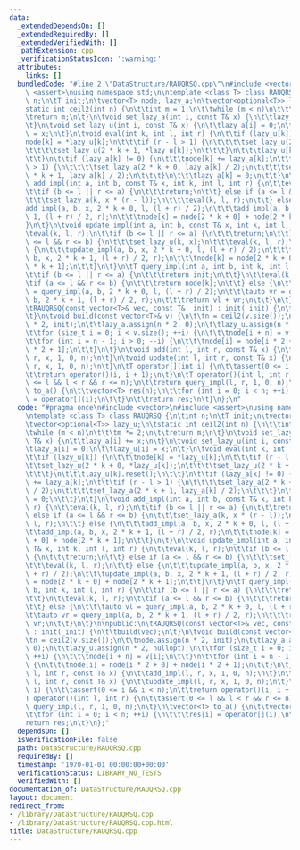 ```yaml
---
data:
  _extendedDependsOn: []
  _extendedRequiredBy: []
  _extendedVerifiedWith: []
  _pathExtension: cpp
  _verificationStatusIcon: ':warning:'
  attributes:
    links: []
  bundledCode: "#line 2 \"DataStructure/RAUQRSQ.cpp\"\n#include <vector>\n#include\
    \ <assert>\nusing namespace std;\n\ntemplate <class T> class RAUQRSQ {\n\tint\
    \ n;\n\tT init;\n\tvector<T> node, lazy_a;\n\tvector<optional<T>> lazy_u;\n\t\
    static int ceil2(int n) {\n\t\tint m = 1;\n\t\twhile (m < n)\n\t\t\tm *= 2;\n\t\
    \treturn m;\n\t}\n\tvoid set_lazy_a(int i, const T& x) {\n\t\tlazy_a[i] += x;\n\
    \t}\n\tvoid set_lazy_u(int i, const T& x) {\n\t\tlazy_a[i] = 0;\n\t\tlazy_u[i]\
    \ = x;\n\t}\n\tvoid eval(int k, int l, int r) {\n\t\tif (lazy_u[k]) {\n\t\t\t\
    node[k] = *lazy_u[k];\n\t\t\tif (r - l > 1) {\n\t\t\t\tset_lazy_u(2 * k + 0, *lazy_u[k]);\n\
    \t\t\t\tset_lazy_u(2 * k + 1, *lazy_u[k]);\n\t\t\t}\n\t\t\tlazy_u[k].reset();\n\
    \t\t}\n\t\tif (lazy_a[k] != 0) {\n\t\t\tnode[k] += lazy_a[k];\n\t\t\tif (r - l\
    \ > 1) {\n\t\t\t\tset_lazy_a(2 * k + 0, lazy_a[k] / 2);\n\t\t\t\tset_lazy_a(2\
    \ * k + 1, lazy_a[k] / 2);\n\t\t\t}\n\t\t\tlazy_a[k] = 0;\n\t\t}\n\t}\n\tvoid\
    \ add_impl(int a, int b, const T& x, int k, int l, int r) {\n\t\teval(k, l, r);\n\
    \t\tif (b <= l || r <= a) {\n\t\t\treturn;\n\t\t} else if (a <= l && r <= b) {\n\
    \t\t\tset_lazy_a(k, x * (r - l));\n\t\t\teval(k, l, r);\n\t\t} else {\n\t\t\t\
    add_impl(a, b, x, 2 * k + 0, l, (l + r) / 2);\n\t\t\tadd_impl(a, b, x, 2 * k +\
    \ 1, (l + r) / 2, r);\n\t\t\tnode[k] = node[2 * k + 0] + node[2 * k + 1];\n\t\t\
    }\n\t}\n\tvoid update_impl(int a, int b, const T& x, int k, int l, int r) {\n\t\
    \teval(k, l, r);\n\t\tif (b <= l || r <= a) {\n\t\t\treturn;\n\t\t} else if (a\
    \ <= l && r <= b) {\n\t\t\tset_lazy_u(k, x);\n\t\t\teval(k, l, r);\n\t\t} else\
    \ {\n\t\t\tupdate_impl(a, b, x, 2 * k + 0, l, (l + r) / 2);\n\t\t\tupdate_impl(a,\
    \ b, x, 2 * k + 1, (l + r) / 2, r);\n\t\t\tnode[k] = node[2 * k + 0] + node[2\
    \ * k + 1];\n\t\t}\n\t}\n\tT query_impl(int a, int b, int k, int l, int r) {\n\
    \t\tif (b <= l || r <= a) {\n\t\t\treturn init;\n\t\t}\n\t\teval(k, l, r);\n\t\
    \tif (a <= l && r <= b) {\n\t\t\treturn node[k];\n\t\t} else {\n\t\t\tauto vl\
    \ = query_impl(a, b, 2 * k + 0, l, (l + r) / 2);\n\t\t\tauto vr = query_impl(a,\
    \ b, 2 * k + 1, (l + r) / 2, r);\n\t\t\treturn vl + vr;\n\t\t}\n\t}\n\npublic:\n\
    \tRAUQRSQ(const vector<T>& vec, const T& _init) : init(_init) {\n\t\tbuild(vec);\n\
    \t}\n\tvoid build(const vector<T>& v) {\n\t\tn = ceil2(v.size());\n\t\tnode.assign(n\
    \ * 2, init);\n\t\tlazy_a.assign(n * 2, 0);\n\t\tlazy_u.assign(n * 2, nullopt);\n\
    \t\tfor (size_t i = 0; i < v.size(); ++i) {\n\t\t\tnode[i + n] = v[i];\n\t\t}\n\
    \t\tfor (int i = n - 1; i > 0; --i) {\n\t\t\tnode[i] = node[i * 2 + 0] + node[i\
    \ * 2 + 1];\n\t\t}\n\t}\n\tvoid add(int l, int r, const T& x) {\n\t\tadd_impl(l,\
    \ r, x, 1, 0, n);\n\t}\n\tvoid update(int l, int r, const T& x) {\n\t\tupdate_impl(l,\
    \ r, x, 1, 0, n);\n\t}\n\tT operator[](int i) {\n\t\tassert(0 <= i && i < n);\n\
    \t\treturn operator()(i, i + 1);\n\t}\n\tT operator()(int l, int r) {\n\t\tassert(0\
    \ <= l && l < r && r <= n);\n\t\treturn query_impl(l, r, 1, 0, n);\n\t}\n\tvector<T>\
    \ to_a() {\n\t\tvector<T> res(n);\n\t\tfor (int i = 0; i < n; ++i) {\n\t\t\tres[i]\
    \ = operator[](i);\n\t\t}\n\t\treturn res;\n\t}\n};\n"
  code: "#pragma once\n#include <vector>\n#include <assert>\nusing namespace std;\n\
    \ntemplate <class T> class RAUQRSQ {\n\tint n;\n\tT init;\n\tvector<T> node, lazy_a;\n\
    \tvector<optional<T>> lazy_u;\n\tstatic int ceil2(int n) {\n\t\tint m = 1;\n\t\
    \twhile (m < n)\n\t\t\tm *= 2;\n\t\treturn m;\n\t}\n\tvoid set_lazy_a(int i, const\
    \ T& x) {\n\t\tlazy_a[i] += x;\n\t}\n\tvoid set_lazy_u(int i, const T& x) {\n\t\
    \tlazy_a[i] = 0;\n\t\tlazy_u[i] = x;\n\t}\n\tvoid eval(int k, int l, int r) {\n\
    \t\tif (lazy_u[k]) {\n\t\t\tnode[k] = *lazy_u[k];\n\t\t\tif (r - l > 1) {\n\t\t\
    \t\tset_lazy_u(2 * k + 0, *lazy_u[k]);\n\t\t\t\tset_lazy_u(2 * k + 1, *lazy_u[k]);\n\
    \t\t\t}\n\t\t\tlazy_u[k].reset();\n\t\t}\n\t\tif (lazy_a[k] != 0) {\n\t\t\tnode[k]\
    \ += lazy_a[k];\n\t\t\tif (r - l > 1) {\n\t\t\t\tset_lazy_a(2 * k + 0, lazy_a[k]\
    \ / 2);\n\t\t\t\tset_lazy_a(2 * k + 1, lazy_a[k] / 2);\n\t\t\t}\n\t\t\tlazy_a[k]\
    \ = 0;\n\t\t}\n\t}\n\tvoid add_impl(int a, int b, const T& x, int k, int l, int\
    \ r) {\n\t\teval(k, l, r);\n\t\tif (b <= l || r <= a) {\n\t\t\treturn;\n\t\t}\
    \ else if (a <= l && r <= b) {\n\t\t\tset_lazy_a(k, x * (r - l));\n\t\t\teval(k,\
    \ l, r);\n\t\t} else {\n\t\t\tadd_impl(a, b, x, 2 * k + 0, l, (l + r) / 2);\n\t\
    \t\tadd_impl(a, b, x, 2 * k + 1, (l + r) / 2, r);\n\t\t\tnode[k] = node[2 * k\
    \ + 0] + node[2 * k + 1];\n\t\t}\n\t}\n\tvoid update_impl(int a, int b, const\
    \ T& x, int k, int l, int r) {\n\t\teval(k, l, r);\n\t\tif (b <= l || r <= a)\
    \ {\n\t\t\treturn;\n\t\t} else if (a <= l && r <= b) {\n\t\t\tset_lazy_u(k, x);\n\
    \t\t\teval(k, l, r);\n\t\t} else {\n\t\t\tupdate_impl(a, b, x, 2 * k + 0, l, (l\
    \ + r) / 2);\n\t\t\tupdate_impl(a, b, x, 2 * k + 1, (l + r) / 2, r);\n\t\t\tnode[k]\
    \ = node[2 * k + 0] + node[2 * k + 1];\n\t\t}\n\t}\n\tT query_impl(int a, int\
    \ b, int k, int l, int r) {\n\t\tif (b <= l || r <= a) {\n\t\t\treturn init;\n\
    \t\t}\n\t\teval(k, l, r);\n\t\tif (a <= l && r <= b) {\n\t\t\treturn node[k];\n\
    \t\t} else {\n\t\t\tauto vl = query_impl(a, b, 2 * k + 0, l, (l + r) / 2);\n\t\
    \t\tauto vr = query_impl(a, b, 2 * k + 1, (l + r) / 2, r);\n\t\t\treturn vl +\
    \ vr;\n\t\t}\n\t}\n\npublic:\n\tRAUQRSQ(const vector<T>& vec, const T& _init)\
    \ : init(_init) {\n\t\tbuild(vec);\n\t}\n\tvoid build(const vector<T>& v) {\n\t\
    \tn = ceil2(v.size());\n\t\tnode.assign(n * 2, init);\n\t\tlazy_a.assign(n * 2,\
    \ 0);\n\t\tlazy_u.assign(n * 2, nullopt);\n\t\tfor (size_t i = 0; i < v.size();\
    \ ++i) {\n\t\t\tnode[i + n] = v[i];\n\t\t}\n\t\tfor (int i = n - 1; i > 0; --i)\
    \ {\n\t\t\tnode[i] = node[i * 2 + 0] + node[i * 2 + 1];\n\t\t}\n\t}\n\tvoid add(int\
    \ l, int r, const T& x) {\n\t\tadd_impl(l, r, x, 1, 0, n);\n\t}\n\tvoid update(int\
    \ l, int r, const T& x) {\n\t\tupdate_impl(l, r, x, 1, 0, n);\n\t}\n\tT operator[](int\
    \ i) {\n\t\tassert(0 <= i && i < n);\n\t\treturn operator()(i, i + 1);\n\t}\n\t\
    T operator()(int l, int r) {\n\t\tassert(0 <= l && l < r && r <= n);\n\t\treturn\
    \ query_impl(l, r, 1, 0, n);\n\t}\n\tvector<T> to_a() {\n\t\tvector<T> res(n);\n\
    \t\tfor (int i = 0; i < n; ++i) {\n\t\t\tres[i] = operator[](i);\n\t\t}\n\t\t\
    return res;\n\t}\n};"
  dependsOn: []
  isVerificationFile: false
  path: DataStructure/RAUQRSQ.cpp
  requiredBy: []
  timestamp: '1970-01-01 00:00:00+00:00'
  verificationStatus: LIBRARY_NO_TESTS
  verifiedWith: []
documentation_of: DataStructure/RAUQRSQ.cpp
layout: document
redirect_from:
- /library/DataStructure/RAUQRSQ.cpp
- /library/DataStructure/RAUQRSQ.cpp.html
title: DataStructure/RAUQRSQ.cpp
---
```

